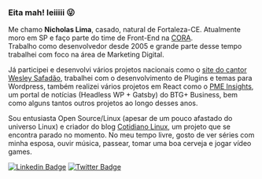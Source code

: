 ### Eita mah! Ieiiiii 😜

Me chamo **Nicholas Lima**, casado, natural de Fortaleza-CE. Atualmente moro em SP e faço parte do time de Front-End na [CORA](https://github.com/corabank).\
Trabalho como desenvolvedor desde 2005 e grande parte desse tempo trabalhei com foco na área de Marketing Digital.

Já participei e desenvolvi vários projetos nacionais como o [site do cantor Wesley Safadão](https://www.wesleysafadao.com.br), trabalhei com o desenvolvimento de Plugins e temas para Wordpress, também realizei vários projetos em React como o [PME Insights](https://www.btgmaisbusiness.com/pmeinsights/), um portal de notícias (Headless WP + Gatsby) do BTG+ Business, bem como alguns tantos outros projetos ao longo desses anos.

Sou  entusiasta Open Source/Linux (apesar de um pouco afastado do universo Linux) e criador do blog [Cotidiano Linux](https://cotidianolinux.com.br), um projeto que se encontra parado no momento. No meu tempo livre, gosto de ver séries com minha esposa, ouvir música, passear, tomar uma boa cerveja e jogar vídeo games.

[![Linkedin Badge](https://img.shields.io/badge/-LinkedIn-blue?logo=Linkedin&logoColor=white&link=https://www.linkedin.com/in/nicklima)](https://www.linkedin.com/in/nicklima) [![Twitter Badge](https://img.shields.io/badge/-Twitter-blue?logo=twitter&logoColor=white&link=https://twitter.com/nicklimaJS)](https://twitter.com/nicklimaJS)
